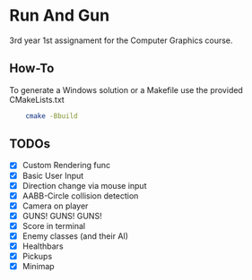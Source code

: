 
# Run And Gun

3rd year 1st assignament for the Computer Graphics course.

## How-To

To generate a Windows solution or a Makefile use the provided CMakeLists.txt
```bash
    cmake -Bbuild
```

## TODOs

- [x] Custom Rendering func
- [x] Basic User Input
- [x] Direction change via mouse input
- [x] AABB-Circle collision detection
- [x] Camera on player
- [x] GUNS! GUNS! GUNS!
- [x] Score in terminal
- [x] Enemy classes (and their AI)
- [x] Healthbars
- [x] Pickups
- [x] Minimap
